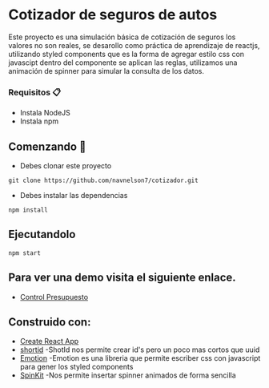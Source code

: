 # Cotizador de seguros de autos
Este proyecto es una simulación básica de cotización de seguros los valores no son reales, se desarollo como práctica de aprendizaje de reactjs, utilizando styled components que es la forma de agregar estilo css con javascipt dentro del componente se aplican las reglas, utilizamos una animación de spinner para simular la consulta de los datos.

### Requisitos 📋
* Instala NodeJS
* Instala npm

## Comenzando 🚀
* Debes clonar este proyecto
```
git clone https://github.com/navnelson7/cotizador.git
```
* Debes instalar las dependencias
```
npm install
```
## Ejecutandolo
```
npm start
```
## Para ver una demo visita el siguiente enlace.
* [Control Presupuesto](https://thirsty-shirley-2ddcc3.netlify.com)


## Construido con:
* [Create React App](https://create-react-app.dev/)
* [shortid](https://www.npmjs.com/package/shortid) -ShotId nos permite crear id's pero un poco mas cortos que uuid
* [Emotion](https://emotion.sh/docs/introduction) -Emotion es una libreria que permite escriber css con javascript para gener los styled components
* [SpinKit](https://tobiasahlin.com/spinkit/) -Nos permite insertar spinner animados de forma sencilla
